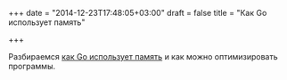 +++
date = "2014-12-23T17:48:05+03:00"
draft = false
title = "Как Go использует память"

+++

<p>Разбираемся&nbsp;<a href="https://deferpanic.com/blog/understanding-golang-memory-usage/">как Go использует память</a> и как можно оптимизировать программы.</p>

